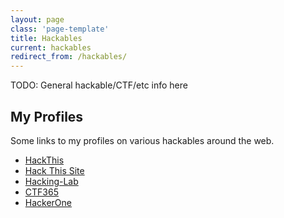 ```yaml
---
layout: page
class: 'page-template'
title: Hackables
current: hackables
redirect_from: /hackables/
---
```


TODO: General hackable/CTF/etc info here

## My Profiles

Some links to my profiles on various hackables around the web.

* [HackThis](https://www.hackthis.co.uk/user/devalias)
* [Hack This Site](https://www.hackthissite.org/user/view/devalias/)
* [Hacking-Lab](https://www.hacking-lab.com/user/profile/devalias/)
* [CTF365](https://ctf365.com/users/13772)
* [HackerOne](https://hackerone.com/devalias)